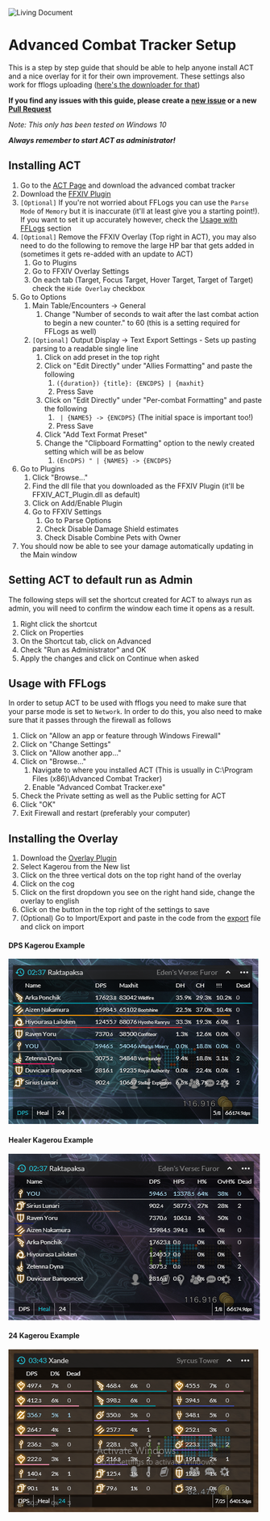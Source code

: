 ![Living Document](https://img.shields.io/badge/Document%20Type-Living-brightgreen.svg)

# Advanced Combat Tracker Setup
This is a step by step guide that should be able to help anyone install ACT and a nice overlay for it for their own improvement. These settings also work for fflogs uploading ([here's the downloader for that](https://www.fflogs.com/client/download/))

**If you find any issues with this guide, please create a [new issue](https://github.com/zeraphie/act-setup-guide/issues) or a new [Pull Request](https://github.com/zeraphie/act-setup-guide/pulls)**

*Note: This only has been tested on Windows 10*

***Always remember to start ACT as administrator!***

## Installing ACT
1. Go to the [ACT Page](https://advancedcombattracker.com/download.php) and download the advanced combat tracker
2. Download the [FFXIV Plugin](http://advancedcombattracker.com/includes/page-download.php?id=66)
3. `[Optional]` If you're not worried about FFLogs you can use the `Parse Mode` of `Memory` but it is inaccurate (it'll at least give you a starting point!). If you want to set it up accurately however, check the [Usage with FFLogs](#usage-with-fflogs) section
4. `[Optional]` Remove the FFXIV Overlay (Top right in ACT), you may also need to do the following to remove the large HP bar that gets added in (sometimes it gets re-added with an update to ACT)
    1. Go to Plugins
    2. Go to FFXIV Overlay Settings
    3. On each tab (Target, Focus Target, Hover Target, Target of Target) check the `Hide Overlay` checkbox
5. Go to Options
    1. Main Table/Encounters -> General
        1. Change "Number of seconds to wait after the last combat action to begin a new counter." to 60 (this is a setting required for FFLogs as well)
    2. `[Optional]` Output Display -> Text Export Settings - Sets up pasting parsing to a readable single line
        1. Click on add preset in the top right
        2. Click on "Edit Directly" under "Allies Formatting" and paste the following
            1. `({duration}) {title}: {ENCDPS} | {maxhit}`
            2. Press Save
        3. Click on "Edit Directly" under "Per-combat Formatting" and paste the following
            1. <code>&nbsp;| {NAME5} -> {ENCDPS}</code> (The initial space is important too!)
            2. Press Save
        4. Click "Add Text Format Preset"
        5. Change the "Clipboard Formatting" option to the newly created setting which will be as below
            1. `(EncDPS) " | {NAME5} -> {ENCDPS}`
6. Go to Plugins
    1. Click "Browse..."
    2. Find the dll file that you downloaded as the FFXIV Plugin (it'll be FFXIV_ACT_Plugin.dll as default)
    3. Click on Add/Enable Plugin
    4. Go to FFXIV Settings
        1. Go to Parse Options
        1. Check Disable Damage Shield estimates
        1. Check Disable Combine Pets with Owner
7. You should now be able to see your damage automatically updating in the Main window

## Setting ACT to default run as Admin
The following steps will set the shortcut created for ACT to always run as admin, you will need to confirm the window each time it opens as a result.

1. Right click the shortcut
2. Click on Properties
3. On the Shortcut tab, click on Advanced
4. Check "Run as Administrator" and OK
5. Apply the changes and click on Continue when asked

## Usage with FFLogs
In order to setup ACT to be used with fflogs you need to make sure that your parse mode is set to `Network`. In order to do this, you also need to make sure that it passes through the firewall as follows

1. Click on "Allow an app or feature through Windows Firewall"
2. Click on "Change Settings"
3. Click on "Allow another app..."
4. Click on "Browse..."
    1. Navigate to where you installed ACT (This is usually in C:\Program Files (x86)\Advanced Combat Tracker)
    2. Enable "Advanced Combat Tracker.exe"
5. Check the Private setting as well as the Public setting for ACT
6. Click "OK"
7. Exit Firewall and restart (preferably your computer)

## Installing the Overlay
1. Download the [Overlay Plugin](https://github.com/ngld/OverlayPlugin)
2. Select Kagerou from the New list
3. Click on the three vertical dots on the top right hand of the overlay
4. Click on the cog
5. Click on the first dropdown you see on the right hand side, change the overlay to english
6. Click on the button in the top right of the settings to save
7. (Optional) Go to Import/Export and paste in the code from the [export](export.txt) file and click on import

#### DPS Kagerou Example
![DPS Example](act-overlay-example-dps.png)

#### Healer Kagerou Example
![Healer Example](act-overlay-example-heal.PNG)

#### 24 Kagerou Example
![24 Example](act-overlay-example-24.png)
